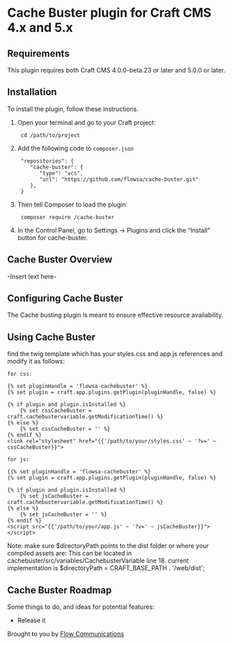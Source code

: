 # Cache Buster plugin for Craft CMS 4.x and 5.x

## Requirements

This plugin requires both Craft CMS 4.0.0-beta.23 or later and 5.0.0 or later.

## Installation

To install the plugin, follow these instructions.

1. Open your terminal and go to your Craft project:

        cd /path/to/project

2. Add the following code to `composer.json`

        "repositories": {
           "cache-buster": {
              "type": "vcs",
              "url": "https://github.com/flowsa/cache-buster.git"
           },
        }

3. Then tell Composer to load the plugin:

        composer require /cache-buster

4. In the Control Panel, go to Settings → Plugins and click the “Install” button for cache-buster.

## Cache Buster Overview

-Insert text here-

## Configuring Cache Buster

The Cache busting plugin is meant to ensure effective resource availability.

## Using Cache Buster

find the twig template which has your styles.css and app.js references and modify it as follows:

```
for css:

{% set pluginHandle = 'flowsa-cachebuster' %}
{% set plugin = craft.app.plugins.getPlugin(pluginHandle, false) %}

{% if plugin and plugin.isInstalled %}
    {% set cssCacheBuster = craft.cachebustervariable.getModificationTime() %}
{% else %}
    {% set cssCacheBuster = '' %}
{% endif %}
<link rel="stylesheet" href="{{'/path/to/your/styles.css' ~ '?v=' ~ cssCacheBuster}}">

```

```
for js:

{{% set pluginHandle = 'flowsa-cachebuster' %}
{% set plugin = craft.app.plugins.getPlugin(pluginHandle, false) %}

{% if plugin and plugin.isInstalled %}
    {% set jsCacheBuster = craft.cachebustervariable.getModificationTime() %}
{% else %}
    {% set jsCacheBuster = '' %}
{% endif %}
<script src="{{'/path/to/your/app.js' ~ '?v=' ~ jsCacheBuster}}"></script>

```

Note: make sure $directoryPath points to the dist folder or where your compiled assets are:
This can be located in cachebuster/src/variables/CachebusterVariable line 18. current implementation is $directoryPath = CRAFT_BASE_PATH . '/web/dist';

## Cache Buster Roadmap

Some things to do, and ideas for potential features:

* Release it

Brought to you by [Flow Communications](https://www.flowsa.com)
